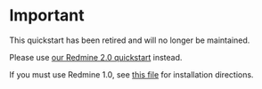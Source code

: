 Important
=========

This quickstart has been retired and will no longer be maintained.

Please use [our Redmine 2.0 quickstart](https://github.com/openshift/redmine-2.0-openshift-quickstart) instead.

If you must use Redmine 1.0, see [this file](README.old.md) for
installation directions.
